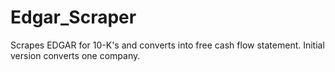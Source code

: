 # Edgar_Scraper
Scrapes EDGAR for 10-K's and converts into free cash flow statement.
Initial version converts one company.

